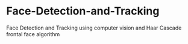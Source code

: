 # Face-Detection-and-Tracking
Face Detection and Tracking using computer vision and Haar Cascade frontal face algorithm

